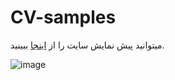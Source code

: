 # CV-samples
میتوانید پیش نمایش سایت را از [اینجا](https://bootstrapmade.com/demo/iPortfolio/) ببینید.


![image](https://user-images.githubusercontent.com/87186193/170309436-0f690ccb-cd30-4e92-b891-11e570e515d9.png)
